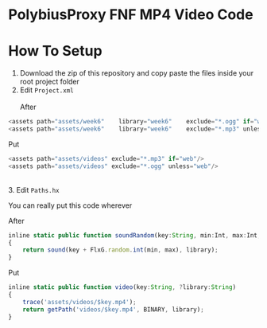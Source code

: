 # PolybiusProxy FNF MP4 Video Code
# How To Setup
  
1. Download the zip of this repository and copy paste the files inside your root project folder
2. Edit `Project.xml`\
\
After
```js	
<assets path="assets/week6"    library="week6"    exclude="*.ogg" if="web"/>
<assets path="assets/week6"    library="week6"    exclude="*.mp3" unless="web"/>
```

Put
```js
<assets path="assets/videos" exclude="*.mp3" if="web"/>
<assets path="assets/videos" exclude="*.ogg" unless="web"/>
```
\
3. Edit `Paths.hx`

You can really put this code wherever

After
```js	
inline static public function soundRandom(key:String, min:Int, max:Int, ?library:String)
{
	return sound(key + FlxG.random.int(min, max), library);
}
```

Put
```js
inline static public function video(key:String, ?library:String)
{
	trace('assets/videos/$key.mp4');
	return getPath('videos/$key.mp4', BINARY, library);
}
```